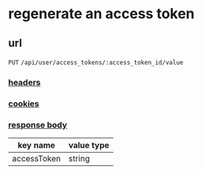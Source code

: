 # regenerate an access token

## url

`PUT` `/api/user/access_tokens/:access_token_id/value`

### [headers](../request/headers.html)

### [cookies](../request/cookies.html)

### [response body](../response.html)

key name | value type
--- | ---
accessToken | string
